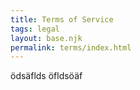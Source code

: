 ```yaml
---
title: Terms of Service
tags: legal
layout: base.njk
permalink: terms/index.html
---
```

ödsäflds öfldsöäf